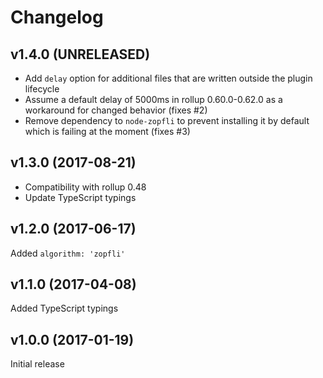 # Changelog

## v1.4.0 (UNRELEASED)

* Add `delay` option for additional files that are written outside the plugin lifecycle
* Assume a default delay of 5000ms in rollup 0.60.0-0.62.0 as a workaround for changed behavior (fixes #2)
* Remove dependency to `node-zopfli` to prevent installing it by default which is failing at the moment (fixes #3)


## v1.3.0 (2017-08-21)

* Compatibility with rollup 0.48
* Update TypeScript typings


## v1.2.0 (2017-06-17)

Added `algorithm: 'zopfli'`


## v1.1.0 (2017-04-08)

Added TypeScript typings

## v1.0.0 (2017-01-19)

Initial release